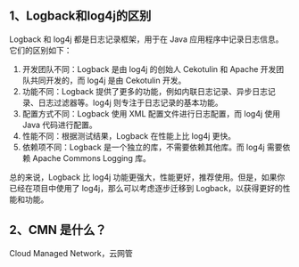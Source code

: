 ## 1、Logback和log4j的区别

Logback 和 log4j 都是日志记录框架，用于在 Java 应用程序中记录日志信息。它们的区别如下：

 1. 开发团队不同：Logback 是由 log4j 的创始人 Cekotulin 和 Apache 开发团队共同开发的，而 log4j 是由 Cekotulin 开发。
 2. 功能不同：Logback 提供了更多的功能，例如内联日志记录、异步日志记录、日志过滤器等。log4j 则专注于日志记录的基本功能。
 3. 配置方式不同：Logback 使用 XML 配置文件进行日志配置，而 log4j 使用 Java 代码进行配置。
 4. 性能不同：根据测试结果，Logback 在性能上比 log4j 更快。
 5. 依赖项不同：Logback 是一个独立的库，不需要依赖其他库。而 log4j 需要依赖 Apache Commons Logging 库。

总的来说，Logback 比 log4j 功能更强大，性能更好，推荐使用。但是，如果你已经在项目中使用了 log4j，那么可以考虑逐步迁移到 Logback，以获得更好的性能和功能。



## 2、CMN 是什么？

Cloud Managed Network，云网管